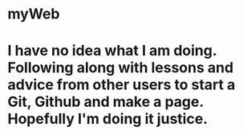 # myWeb
# I have no idea what I am doing. Following along with lessons and advice from other users to start a Git, Github and make a page. Hopefully I'm doing it justice.

